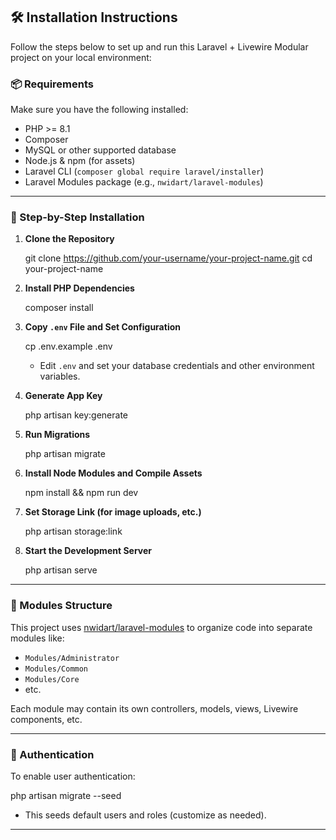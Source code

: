 ## 🛠️ Installation Instructions

Follow the steps below to set up and run this Laravel + Livewire Modular project on your local environment:

### 📦 Requirements

Make sure you have the following installed:

- PHP >= 8.1  
- Composer  
- MySQL or other supported database  
- Node.js & npm (for assets)  
- Laravel CLI (`composer global require laravel/installer`)  
- Laravel Modules package (e.g., `nwidart/laravel-modules`)  

---

### 🚀 Step-by-Step Installation

1. **Clone the Repository**

   git clone https://github.com/your-username/your-project-name.git
   cd your-project-name

2. **Install PHP Dependencies**

   
   composer install

3. **Copy `.env` File and Set Configuration**

   
   cp .env.example .env

   - Edit `.env` and set your database credentials and other environment variables.

4. **Generate App Key**

   
   php artisan key:generate

5. **Run Migrations**

   
   php artisan migrate

6. **Install Node Modules and Compile Assets**

   
   npm install && npm run dev

7. **Set Storage Link (for image uploads, etc.)**

   
   php artisan storage:link

8. **Start the Development Server**

   
   php artisan serve

---

### 📁 Modules Structure

This project uses [nwidart/laravel-modules](https://nwidart.com/laravel-modules/) to organize code into separate modules like:

- `Modules/Administrator`
- `Modules/Common`
- `Modules/Core`
- etc.

Each module may contain its own controllers, models, views, Livewire components, etc.

---

### 🔐 Authentication

To enable user authentication:


php artisan migrate --seed

- This seeds default users and roles (customize as needed).

---
